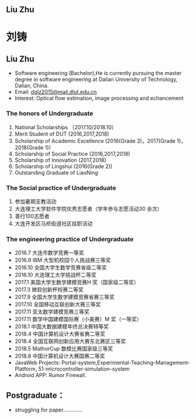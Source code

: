 ## Liu Zhu

# 刘铸
## Liu Zhu
- Software engineering (Bachelor),He is currently pursuing the
	master degree in software engineering at Dalian University
of Technology, Dalian, China.
- Email: dglz2015@mail.dlut.edu.cn
- Interest: Optical flow estimation, image processing and echancement
### The honors of Undergraduate
1. National Scholarships （2017.10/2018.10）
2. Merit Student of DUT (2016,2017,2018)
3. Scholarship of Academic Excellence (2016(Grade 2)，2017(Grade 1)，2018(Grade 1))
4. Scholarship of Social Practice (2016,2017,2018)
5. Scholarship of Innovation (2017,2018)
5. Scholarship of Lingshui (2016(Grade 2))
6. Outstanding Graduate of LiaoNing
### The Social practice of Undergraduate
1. 参加暑期支教活动
2. 大连理工大学软件学院优秀志愿者（学年参与志愿活动30 余次）
3. 善行100志愿者
4. 大连开发区马桥街道社区挂职活动
### The engineering practice of Undergraduate
- 2016.7 大连市数学竞赛一等奖
- 2016.9 IBM 大型机校园个人挑战赛三等奖
- 2016.10 全国大学生数学竞赛省级二等奖
- 2016.10 大连理工大学挑战杯二等奖
- 2017.1 美国大学生数学建模竞赛H 奖（国家级二等奖）
- 2017.3 微软创新杯校赛二等奖
- 2017.9 全国大学生数学建模竞赛省赛三等奖
- 2017.10 全国移动互联创新大赛三等奖
- 2017.11 亚太数学建模竞赛三等奖
- 2017.11 数学中国建模国际赛（小美赛）M 奖（一等奖）
- 2018.1 中国大数据建模年终总决赛特等奖
- 2018.4 中国计算机设计大赛省赛二等奖
- 2018.4 全国互联网创新应用大赛东北赛区三等奖
- 2018.5 MathorCup 数模比赛国家级三等奖
- 2018.8 中国计算机设计大赛国赛二等奖
- JavaWeb Projects: Portal-system,Experimental-Teaching-Management-Platform, 51-microcontroller-simulation-system
- Android APP: Rumor Firewall. 
## Postgraduate：
- struggling for paper.............
